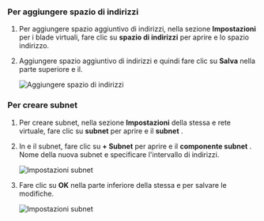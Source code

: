 ### <a name="to-add-address-space"></a>Per aggiungere spazio di indirizzi

1. Per aggiungere spazio aggiuntivo di indirizzi, nella sezione **Impostazioni** per i blade virtuali, fare clic su **spazio di indirizzi** per aprire e lo spazio indirizzo.

2. Aggiungere spazio aggiuntivo di indirizzi e quindi fare clic su **Salva** nella parte superiore e il.

    ![Aggiungere spazio di indirizzi](./media/vpn-gateway-additional-address-space-include/address_space.png)

### <a name="to-create-subnets"></a>Per creare subnet 

1. Per creare subnet, nella sezione **Impostazioni** della stessa e rete virtuale, fare clic su **subnet** per aprire e il **subnet** . 

2. In e il subnet, fare clic su **+ Subnet** per aprire e il **componente subnet** . Nome della nuova subnet e specificare l'intervallo di indirizzi.

    ![Impostazioni subnet](./media/vpn-gateway-additional-address-space-include/add_subnet.png)     
3. Fare clic su **OK** nella parte inferiore della stessa e per salvare le modifiche.

    ![Impostazioni subnet](./media/vpn-gateway-additional-address-space-include/ok.png)
